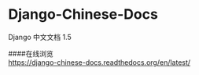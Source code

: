 Django-Chinese-Docs
===================

Django 中文文档 1.5

####在线浏览  
https://django-chinese-docs.readthedocs.org/en/latest/
